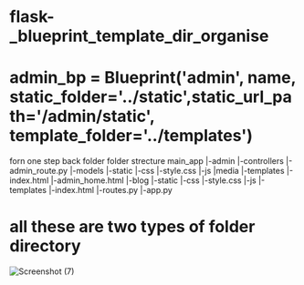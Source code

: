 # flask-_blueprint_template_dir_organise
# admin_bp = Blueprint('admin', __name__, static_folder='../static',static_url_path='/admin/static', template_folder='../templates')
forn one step back folder
folder strecture 
main_app
  |-admin
    |-controllers
      |-admin_route.py
    |-models
    |-static
      |-css
        |-style.css
      |-js
      |media
    |-templates
      |-index.html
      |-admin_home.html
  |-blog
    |-static
      |-css
        |-style.css
      |-js
    |-templates
      |-index.html
    |-routes.py
  |-app.py
  # all these are two types of folder directory
  ![Screenshot (7)](https://github.com/jydhasan/flask-_blueprint_template_dir_organise/assets/73984325/084477c0-36a8-4e40-a2ce-25f33270e544)
